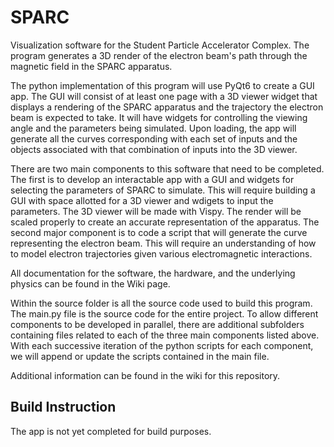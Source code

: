 # SPARC
Visualization software for the Student Particle Accelerator Complex. The program generates a 3D render of the electron beam's path through the magnetic field in the SPARC apparatus.

The python implementation of this program will use PyQt6 to create a GUI app. The GUI will consist of at least one page with a 3D viewer widget that displays a rendering of the SPARC apparatus and the trajectory the electron beam is expected to take. It will have widgets for controlling the viewing angle and the parameters being simulated. Upon loading, the app will generate all the curves corresponding with each set of inputs and the objects associated with that combination of inputs into the 3D viewer. 

There are two main components to this software that need to be completed. The first is to develop an interactable app with a GUI and widgets for selecting the parameters of SPARC to simulate. This will require building a GUI with space allotted for a 3D viewer and wdigets to input the parameters. The 3D viewer will be made with Vispy. The render will be scaled properly to create an accurate representation of the apparatus. The second major component is to code a script that will generate the curve representing the electron beam. This will require an understanding of how to model electron trajectories given various electromagnetic interactions. 

All documentation for the software, the hardware, and the underlying physics can be found in the Wiki page.

Within the source folder is all the source code used to build this program. The main.py file is the source code for the entire project. To allow different components to be developed in parallel, there are additional subfolders containing files related to each of the three main components listed above. With each successive iteration of the python scripts for each component, we will append or update the scripts contained in the main file. 

Additional information can be found in the wiki for this repository.

Build Instruction
-----------------
The app is not yet completed for build purposes.
